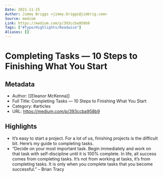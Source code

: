 ```yaml
---
Date: 2021-11-25
Author: Jimmy Briggs <jimmy.briggs@jimbrig.com>
Source: medium
Link: https://medium.com/p/393ccba958b9
Tags: ["#Type/Highlights/Readwise"]
Aliases: []
---
```

# Completing Tasks — 10 Steps to Finishing What You Start

## Metadata
- Author: [[Eleanor McKenna]]
- Full Title: Completing Tasks — 10 Steps to Finishing What You Start
- Category: #articles
- URL: https://medium.com/p/393ccba958b9

## Highlights
- It’s easy to start a project. For a lot of us, finishing projects is the difficult bit. Here’s my guide to completing tasks.
- “Decide on your most important task. Begin immediately and work on that task with self-discipline until it is 100% complete. In life, all success comes from completing tasks. It’s not from working at tasks, it’s from completing tasks. It is only when you complete tasks that you become successful.”
  – Brian Tracy
